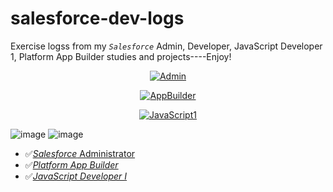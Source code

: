 # salesforce-dev-logs
Exercise logss from my <em>`Salesforce`</em> Admin, Developer, JavaScript Developer 1, Platform App Builder studies and projects----Enjoy!

<div align="center">

[![Admin](https://img.shields.io/badge/Admin-Certified-blue)](#salesforce-administrator) 

[![AppBuilder](https://img.shields.io/badge/AppBuilder-Certified-lime)](https://linkedin.com/in/faradeen "View LinkedIn")

[![JavaScript1](https://img.shields.io/badge/View-Linkedin-gold)](https://linkedin.com/in/faradeen "View LinkedIn")

</div>






![image](https://user-images.githubusercontent.com/93830144/201507299-921eb4a1-fdb9-4958-9082-03713fb208f2.png)
![image](https://user-images.githubusercontent.com/93830144/201507334-0460f651-89fb-4219-9655-5bd1d9c0dea6.png)
















- ✅[*Salesforce* Administrator](#salesforce-administrator) 
- ✅[*Platform App Builder*](#platform-app-builder)
- ✅[*JavaScript Developer I*](#javascript-developer-i)

